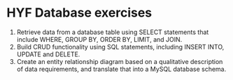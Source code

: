 # HYF Database exercises 

1. Retrieve data from a database table using SELECT statements that include WHERE, GROUP BY, ORDER BY, LIMIT, and JOIN.
1. Build CRUD functionality using SQL statements, including INSERT INTO, UPDATE and DELETE.
1. Create an entity relationship diagram based on a qualitative description of data requirements, and translate that into a MySQL database schema.

